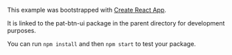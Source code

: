 This example was bootstrapped with [Create React App](https://github.com/facebook/create-react-app).

It is linked to the pat-btn-ui package in the parent directory for development purposes.

You can run `npm install` and then `npm start` to test your package.
